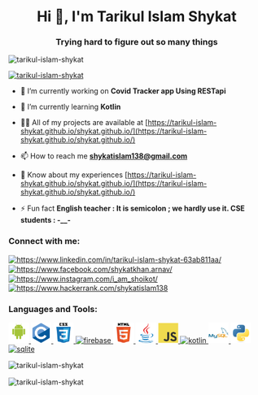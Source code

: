 <h1 align="center">Hi 👋, I'm Tarikul Islam Shykat</h1>
<h3 align="center">Trying hard to figure out so many things</h3>

<p align="left"> <img src="https://komarev.com/ghpvc/?username=tarikul-islam-shykat&label=Profile%20views&color=5ce600&style=flat-square" alt="tarikul-islam-shykat" /> </p>

<p align="left"> <a href="https://github.com/ryo-ma/github-profile-trophy"><img src="https://github-profile-trophy.vercel.app/?username=tarikul-islam-shykat" alt="tarikul-islam-shykat" /></a> </p>

- 🔭 I’m currently working on **Covid Tracker app Using RESTapi**

- 🌱 I’m currently learning **Kotlin**

- 👨‍💻 All of my projects are available at [https://tarikul-islam-shykat.github.io/shykat.github.io/](https://tarikul-islam-shykat.github.io/shykat.github.io/)

- 📫 How to reach me **shykatislam138@gmail.com**

- 📄 Know about my experiences [https://tarikul-islam-shykat.github.io/shykat.github.io/](https://tarikul-islam-shykat.github.io/shykat.github.io/)

- ⚡ Fun fact **English teacher : It is semicolon ; we hardly use it. CSE students : -__-**

<h3 align="left">Connect with me:</h3>
<p align="left">
<a href="https://linkedin.com/in/https://www.linkedin.com/in/tarikul-islam-shykat-63ab811aa/" target="blank"><img align="center" src="https://raw.githubusercontent.com/rahuldkjain/github-profile-readme-generator/master/src/images/icons/Social/linked-in-alt.svg" alt="https://www.linkedin.com/in/tarikul-islam-shykat-63ab811aa/" height="30" width="40" /></a>
<a href="https://fb.com/https://www.facebook.com/shykatkhan.arnav/" target="blank"><img align="center" src="https://raw.githubusercontent.com/rahuldkjain/github-profile-readme-generator/master/src/images/icons/Social/facebook.svg" alt="https://www.facebook.com/shykatkhan.arnav/" height="30" width="40" /></a>
<a href="https://instagram.com/https://www.instagram.com/i_am_shoikot/" target="blank"><img align="center" src="https://raw.githubusercontent.com/rahuldkjain/github-profile-readme-generator/master/src/images/icons/Social/instagram.svg" alt="https://www.instagram.com/i_am_shoikot/" height="30" width="40" /></a>
<a href="https://www.hackerrank.com/https://www.hackerrank.com/shykatislam138" target="blank"><img align="center" src="https://raw.githubusercontent.com/rahuldkjain/github-profile-readme-generator/master/src/images/icons/Social/hackerrank.svg" alt="https://www.hackerrank.com/shykatislam138" height="30" width="40" /></a>
</p>

<h3 align="left">Languages and Tools:</h3>
<p align="left"> <a href="https://developer.android.com" target="_blank"> <img src="https://raw.githubusercontent.com/devicons/devicon/master/icons/android/android-original-wordmark.svg" alt="android" width="40" height="40"/> </a> <a href="https://www.cprogramming.com/" target="_blank"> <img src="https://raw.githubusercontent.com/devicons/devicon/master/icons/c/c-original.svg" alt="c" width="40" height="40"/> </a> <a href="https://www.w3schools.com/css/" target="_blank"> <img src="https://raw.githubusercontent.com/devicons/devicon/master/icons/css3/css3-original-wordmark.svg" alt="css3" width="40" height="40"/> </a> <a href="https://firebase.google.com/" target="_blank"> <img src="https://www.vectorlogo.zone/logos/firebase/firebase-icon.svg" alt="firebase" width="40" height="40"/> </a> <a href="https://www.w3.org/html/" target="_blank"> <img src="https://raw.githubusercontent.com/devicons/devicon/master/icons/html5/html5-original-wordmark.svg" alt="html5" width="40" height="40"/> </a> <a href="https://www.java.com" target="_blank"> <img src="https://raw.githubusercontent.com/devicons/devicon/master/icons/java/java-original.svg" alt="java" width="40" height="40"/> </a> <a href="https://developer.mozilla.org/en-US/docs/Web/JavaScript" target="_blank"> <img src="https://raw.githubusercontent.com/devicons/devicon/master/icons/javascript/javascript-original.svg" alt="javascript" width="40" height="40"/> </a> <a href="https://kotlinlang.org" target="_blank"> <img src="https://www.vectorlogo.zone/logos/kotlinlang/kotlinlang-icon.svg" alt="kotlin" width="40" height="40"/> </a> <a href="https://www.mysql.com/" target="_blank"> <img src="https://raw.githubusercontent.com/devicons/devicon/master/icons/mysql/mysql-original-wordmark.svg" alt="mysql" width="40" height="40"/> </a> <a href="https://www.python.org" target="_blank"> <img src="https://raw.githubusercontent.com/devicons/devicon/master/icons/python/python-original.svg" alt="python" width="40" height="40"/> </a> <a href="https://www.sqlite.org/" target="_blank"> <img src="https://www.vectorlogo.zone/logos/sqlite/sqlite-icon.svg" alt="sqlite" width="40" height="40"/> </a> </p>

<p><img align="center" src="https://github-readme-stats.vercel.app/api/top-langs?username=tarikul-islam-shykat&show_icons=true&locale=en&layout=compact" alt="tarikul-islam-shykat" /></p>

<p><img align="center" src="https://github-readme-streak-stats.herokuapp.com/?user=tarikul-islam-shykat&" alt="tarikul-islam-shykat" /></p>
